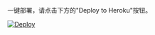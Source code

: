 一键部署，请点击下方的"Deploy to Heroku"按钮。

[![Deploy](https://www.herokucdn.com/deploy/button.svg)](https://heroku.com/deploy)


